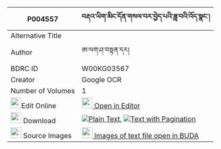 |P004557|བརྡའ་ཡིག་མིང་དོན་གསལ་བར་བྱེད་པའི་ཟླ་བའི་འོད་སྣང་། 
| --- | --- 
|Alternative Title |
|Author| ཨ་ལག་ཤ་བསྟན་དར།
|BDRC ID | W00KG03567
|Creator | Google OCR
|Number of Volumes| 1
|<img width="25" src="https://img.icons8.com/color/25/000000/edit-property.png">Edit Online| [<img width="25" src="https://avatars.githubusercontent.com/u/45091458?s=200&v=4"> Open in Editor](http://editor.openpecha.org/P004557)
|<img width="25" src="https://img.icons8.com/fluent/48/000000/download-2.png"/>  Download | [![](https://img.icons8.com/color/20/000000/txt.png)Plain Text](https://github.com/Openpecha/P004557/releases/download/v1/da_yik_mingdon_salwa_ra_jepa_i_plain_P004557.zip), [![](https://img.icons8.com/color/20/000000/txt.png)Text with Pagination](https://github.com/Openpecha/P004557/releases/download/v1/da_yik_mingdon_salwa_ra_jepa_i_pages_P004557.zip)
|<img width="25" src="https://img.icons8.com/plasticine/100/000000/pictures-folder.png"/>  Source Images | [<img width="25" src="https://library.bdrc.io/icons/BUDA-small.svg"> Images of text file open in BUDA](https://library.bdrc.io/show/bdr:W00KG03567)